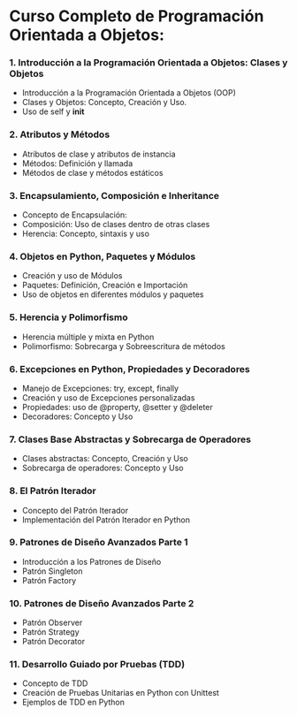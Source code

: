 # Curso Completo de Programación Orientada a Objetos:

### 1. Introducción a la Programación Orientada a Objetos: Clases y Objetos

- Introducción a la Programación Orientada a Objetos (OOP)
- Clases y Objetos: Concepto, Creación y Uso.
- Uso de self y __init__

### 2. Atributos y Métodos

- Atributos de clase y atributos de instancia
- Métodos: Definición y llamada
- Métodos de clase y métodos estáticos

### 3. Encapsulamiento, Composición e Inheritance

- Concepto de Encapsulación: 
- Composición: Uso de clases dentro de otras clases
- Herencia: Concepto, sintaxis y uso

### 4. Objetos en Python, Paquetes y Módulos

- Creación y uso de Módulos
- Paquetes: Definición, Creación e Importación
- Uso de objetos en diferentes módulos y paquetes

### 5. Herencia y Polimorfismo

- Herencia múltiple y mixta en Python
- Polimorfismo: Sobrecarga y Sobreescritura de métodos

### 6. Excepciones en Python, Propiedades y Decoradores

- Manejo de Excepciones: try, except, finally
- Creación y uso de Excepciones personalizadas
- Propiedades: uso de @property, @setter y @deleter
- Decoradores: Concepto y Uso

### 7. Clases Base Abstractas y Sobrecarga de Operadores

- Clases abstractas: Concepto, Creación y Uso
- Sobrecarga de operadores: Concepto y Uso

### 8. El Patrón Iterador

- Concepto del Patrón Iterador
- Implementación del Patrón Iterador en Python

### 9. Patrones de Diseño Avanzados Parte 1

- Introducción a los Patrones de Diseño
- Patrón Singleton
- Patrón Factory

### 10. Patrones de Diseño Avanzados Parte 2

- Patrón Observer
- Patrón Strategy
- Patrón Decorator

### 11. Desarrollo Guiado por Pruebas (TDD)

- Concepto de TDD
- Creación de Pruebas Unitarias en Python con Unittest
- Ejemplos de TDD en Python
